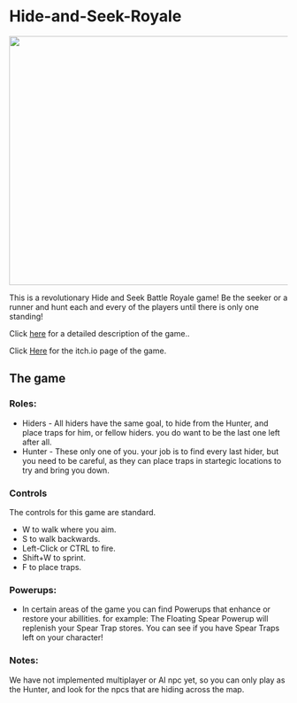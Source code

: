 # Hide-and-Seek-Royale

<img src="Pictures/main.png" width="900" height="450">

This is a revolutionary Hide and Seek Battle Royale game! Be the seeker or a runner and hunt each and every of the players until there is only one standing!

Click [here](https://github.com/gamedev-srg/Hide-and-Seek-Royale/blob/main/formal-elements.md) for a detailed description of the game..

Click [Here](https://g-r-s.itch.io/hidenseek) for the itch.io page of the game.


## The game
### Roles:
* Hiders - All hiders have the same goal, to hide from the Hunter, and place traps for him, or fellow hiders. you do want to be the last one left after all.
* Hunter - These only one of you. your job is to find every last hider, but you need to be careful, as they can place traps in startegic locations to try and bring you down.

### Controls
The controls for this game are standard. 
* W to walk where you aim. 
* S to walk backwards.
* Left-Click or CTRL to fire.
* Shift+W to sprint.
* F to place traps.

### Powerups:
* In certain areas of the game you can find Powerups that enhance or restore your abillities. 
for example: The Floating Spear Powerup will replenish your Spear Trap stores. You can see if you have Spear Traps left on your character!

### Notes:
We have not implemented multiplayer or AI npc yet, so you can only play as the Hunter, and look for the npcs that are hiding across the map.
